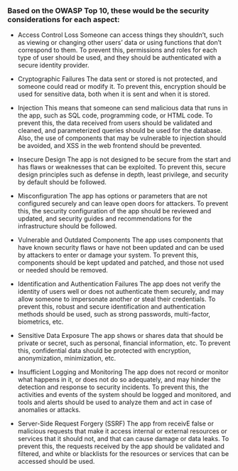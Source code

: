 ### Based on the OWASP Top 10, these would be the security considerations for each aspect:

- Access Control Loss
 Someone can access things they shouldn’t, such as viewing or changing other users’ data or using functions that don’t correspond to them. To prevent this, permissions and roles for each type of user should be used, and they should be authenticated with a secure identity provider.

- Cryptographic Failures 
The data sent or stored is not protected, and someone could read or modify it. To prevent this, encryption should be used for sensitive data, both when it is sent and when it is stored.

- Injection
This means that someone can send malicious data that runs in the app, such as SQL code, programming code, or HTML code. To prevent this, the data received from users should be validated and cleaned, and parameterized queries should be used for the database. Also, the use of components that may be vulnerable to injection should be avoided, and XSS in the web frontend should be prevented.

- Insecure Design
The app is not designed to be secure from the start and has flaws or weaknesses that can be exploited. To prevent this, secure design principles such as defense in depth, least privilege, and security by default should be followed.

- Misconfiguration
The app has options or parameters that are not configured securely and can leave open doors for attackers. To prevent this, the security configuration of the app should be reviewed and updated, and security guides and recommendations for the infrastructure should be followed.

- Vulnerable and Outdated Components
The app uses components that have known security flaws or have not been updated and can be used by attackers to enter or damage your system. To prevent this, components should be kept updated and patched, and those not used or needed should be removed.

- Identification and Authentication Failures
The app does not verify the identity of users well or does not authenticate them securely, and may allow someone to impersonate another or steal their credentials. To prevent this, robust and secure identification and authentication methods should be used, such as strong passwords, multi-factor, biometrics, etc.

- Sensitive Data Exposure
The app shows or shares data that should be private or secret, such as personal, financial information, etc. To prevent this, confidential data should be protected with encryption, anonymization, minimization, etc.

- Insufficient Logging and Monitoring
The app does not record or monitor what happens in it, or does not do so adequately, and may hinder the detection and response to security incidents. To prevent this, the activities and events of the system should be logged and monitored, and tools and alerts should be used to analyze them and act in case of anomalies or attacks.

- Server-Side Request Forgery (SSRF)
The app from receivE false or malicious requests that make it access internal or external resources or services that it should not, and that can cause damage or data leaks. To prevent this, the requests received by the app should be validated and filtered, and white or blacklists for the resources or services that can be accessed should be used.